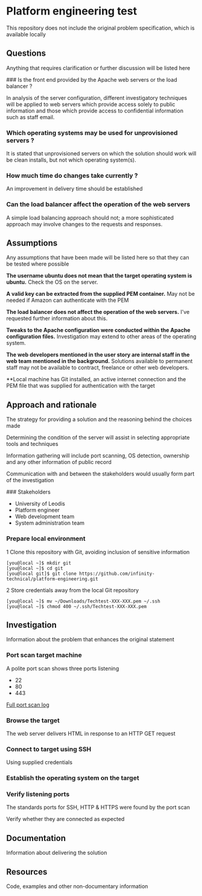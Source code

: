 # Platform engineering test

This repository does not include the original problem specification, which is available locally

## Questions

Anything that requires clarification or further discussion will be listed here

### Is the front end provided by the Apache web servers or the load balancer ?  
  
In analysis of the server configuration, different investigatory techniques will be applied to web servers which provide access solely to public information and those which provide access to confidential information such as staff email.

### Which operating systems may be used for unprovisioned servers ?

It is stated that unprovisioned servers on which the solution should work will be clean installs, but not which operating system(s).

### How much time do changes take currently ?

An improvement in delivery time should be established
 
### Can the load balancer affect the operation of the web servers

A simple load balancing approach should not; a more sophisticated approach may involve changes to the requests and responses.

## Assumptions

Any assumptions that have been made will be listed here so that they can be tested where possible

**The username ubuntu does not mean that the target operating system is ubuntu.**  Check the OS on the server.

**A valid key can be extracted from the supplied PEM container.** May not be needed if Amazon can authenticate with the PEM

**The load balancer does not affect the operation of the web servers.** I've requested further information about this.

**Tweaks to the Apache configuration were conducted within the Apache configuration files.** Investigation may extend to other areas of the operating system.

**The web developers mentioned in the user story are internal staff in the web team mentioned in the background.** Solutions available to permanent staff may not be available to contract, freelance or other web developers.

**Local machine has Git installed, an active internet connection and the PEM file that was supplied for authentication with the target

## Approach and rationale

The strategy for providing a solution and the reasoning behind the choices made

Determining the condition of the server will assist in selecting appropriate tools and techniques

Information gathering will include port scanning, OS detection, ownership and any other information of public record

Communication with and between the stakeholders would usually form part of the investigation

### Stakeholders

* University of Leodis
* Platform engineer
* Web development team
* System administration team

### Prepare local environment

1 Clone this repository with Git, avoiding inclusion of sensitive information

    [you@local ~]$ mkdir git
    [you@local ~]$ cd git
    [you@local git]$ git clone https://github.com/infinity-technical/platform-engineering.git

2 Store credentials away from the local Git repository

    [you@local ~]$ mv ~/Downloads/Techtest-XXX-XXX.pem ~/.ssh
    [you@local ~]$ chmod 400 ~/.ssh/Techtest-XXX-XXX.pem

## Investigation

Information about the problem that enhances the original statement

### Port scan target machine

A polite port scan shows three ports listening

* 22
* 80
* 443

[Full port scan log](./port-scan.md)

### Browse the target

The web server delivers HTML in response to an HTTP GET request

### Connect to target using SSH 

Using supplied credentials

### Establish the operating system on the target

### Verify listening ports

The standards ports for SSH, HTTP & HTTPS were found by the port scan

Verify whether they are connected as expected

## Documentation

Information about delivering the solution

## Resources

Code, examples and other non-documentary information